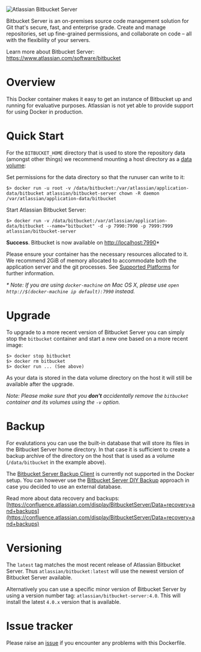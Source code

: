 ![Atlassian Bitbucket Server](https://www.atlassian.com/wac/software/bitbucket/productLogo/imageBinary/bitbucket_logo_productspage.png)

Bitbucket Server is an on-premises source code management solution for Git that's secure, fast, and enterprise grade. Create and manage repositories, set up fine-grained permissions, and collaborate on code – all with the flexibility of your servers.

Learn more about Bitbucket Server: <https://www.atlassian.com/software/bitbucket>

# Overview

This Docker container makes it easy to get an instance of Bitbucket up and running
for evaluative purposes. Atlassian is not yet able to provide support for using Docker in production.

# Quick Start

For the `BITBUCKET_HOME` directory that is used to store the repository data
(amongst other things) we recommend mounting a host directory as a [data volume](https://docs.docker.com/userguide/dockervolumes/#mount-a-host-directory-as-a-data-volume):

Set permissions for the data directory so that the runuser can write to it:

    $> docker run -u root -v /data/bitbucket:/var/atlassian/application-data/bitbucket atlassian/bitbucket-server chown -R daemon  /var/atlassian/application-data/bitbucket

Start Atlassian Bitbucket Server:

    $> docker run -v /data/bitbucket:/var/atlassian/application-data/bitbucket --name="bitbucket" -d -p 7990:7990 -p 7999:7999 atlassian/bitbucket-server

**Success**. Bitbucket is now available on [http://localhost:7990](http://localhost:7990)*

Please ensure your container has the necessary resources allocated to it.
We recommend 2GiB of memory allocated to accommodate both the application server
and the git processes.
See [Supported Platforms](https://confluence.atlassian.com/display/BitbucketServer/Supported+platforms) for further information.
    

_* Note: If you are using `docker-machine` on Mac OS X, please use `open http://$(docker-machine ip default):7990` instead._

# Upgrade

To upgrade to a more recent version of Bitbucket Server you can simply stop the `bitbucket`
container and start a new one based on a more recent image:

    $> docker stop bitbucket
    $> docker rm bitbucket
    $> docker run ... (See above)

As your data is stored in the data volume directory on the host it will still
be available after the upgrade.

_Note: Please make sure that you **don't** accidentally remove the `bitbucket`
container and its volumes using the `-v` option._

# Backup

For evalutations you can use the built-in database that will store its files in the Bitbucket Server home directory. In that case it is sufficient to create a backup archive of the directory on the host that is used as a volume (`/data/bitbucket` in the example above).

The [Bitbucket Server Backup Client](https://confluence.atlassian.com/display/BitbucketServer/Data+recovery+and+backups) is currently not supported in the Docker setup. You can however use the [Bitbucket Server DIY Backup](https://confluence.atlassian.com/display/BITBUCKET+SERVER/Using+Bitbucket+DIY+Backup) approach in case you decided to use an external database.

Read more about data recovery and backups: [https://confluence.atlassian.com/display/BitbucketServer/Data+recovery+and+backups](https://confluence.atlassian.com/display/BitbucketServer/Data+recovery+and+backups)

# Versioning

The `latest` tag matches the most recent release of Atlassian Bitbucket Server.
Thus `atlassian/bitbucket:latest` will use the newest version of Bitbucket Server available.

Alternatively you can use a specific minor version of Bitbucket Server by using a version number
tag: `atlassian/bitbucket-server:4.0`. This will install the latest `4.0.x` version that
is available.


# Issue tracker

Please raise an
[issue](https://bitbucket.org/atlassian/docker-atlassian-bitbucket/issues) if you
encounter any problems with this Dockerfile.
